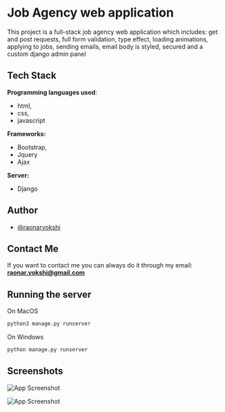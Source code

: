 
# Job Agency web application

This project is a full-stack job agency web application which includes: get and post requests, full form validation, type effect, loading animations, applying to jobs, sending emails, email body is styled, secured and a custom django admin panel

## Tech Stack

**Programming languages used**: 
* html, 
* css, 
* javascript

**Frameworks:** 
* Bootstrap, 
* Jquery
* Ajax


**Server:** 
* Django

## Author

- [@raonarvokshi](https://www.github.com/RokiPR)


## Contact Me

If you want to contact me you can always do it through my email:
**raonar.vokshi@gmail.com**
## Running the server

On MacOS
```bash
python3 manage.py runserver
```

On Windows
```bash
python manage.py runserver
```
## Screenshots

![App Screenshot](sc-1.png)

![App Screenshot](sc-2.png)